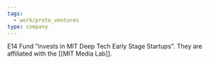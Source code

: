 ```yaml
---
tags:
  - work/proto_ventures
type: company
---
```

E14 Fund "invests in MIT Deep Tech Early Stage Startups". They are affiliated with the [[MIT Media Lab]].

